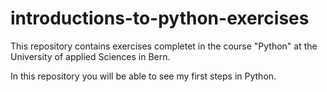 # introductions-to-python-exercises

This repository contains exercises completet in the course "Python" at the University of applied Sciences in Bern.

In this repository you will be able to see my first steps in Python.
